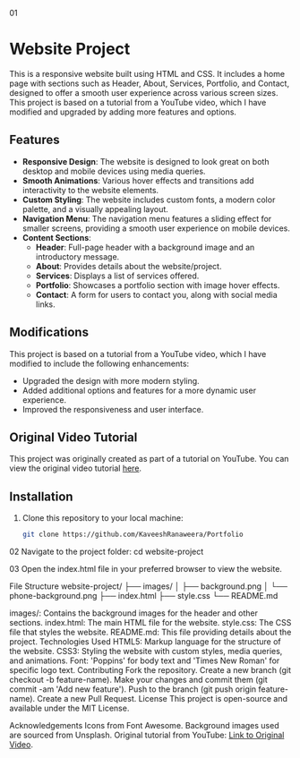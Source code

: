 01
# Website Project

This is a responsive website built using HTML and CSS. It includes a home page with sections such as Header, About, Services, Portfolio, and Contact, designed to offer a smooth user experience across various screen sizes. This project is based on a tutorial from a YouTube video, which I have modified and upgraded by adding more features and options.

## Features

- **Responsive Design**: The website is designed to look great on both desktop and mobile devices using media queries.
- **Smooth Animations**: Various hover effects and transitions add interactivity to the website elements.
- **Custom Styling**: The website includes custom fonts, a modern color palette, and a visually appealing layout.
- **Navigation Menu**: The navigation menu features a sliding effect for smaller screens, providing a smooth user experience on mobile devices.
- **Content Sections**:
  - **Header**: Full-page header with a background image and an introductory message.
  - **About**: Provides details about the website/project.
  - **Services**: Displays a list of services offered.
  - **Portfolio**: Showcases a portfolio section with image hover effects.
  - **Contact**: A form for users to contact you, along with social media links.

## Modifications

This project is based on a tutorial from a YouTube video, which I have modified to include the following enhancements:
- Upgraded the design with more modern styling.
- Added additional options and features for a more dynamic user experience.
- Improved the responsiveness and user interface.

## Original Video Tutorial

This project was originally created as part of a tutorial on YouTube. You can view the original video tutorial [here](https://youtu.be/0YFrGy_mzjY?si=f8nvs8wuKLySiTPN).

## Installation

1. Clone this repository to your local machine:
   ```bash
   git clone https://github.com/KaveeshRanaweera/Portfolio

02
Navigate to the project folder:
cd website-project

03
Open the index.html file in your preferred browser to view the website.


File Structure
website-project/
├── images/
│   ├── background.png
│   └── phone-background.png
├── index.html
├── style.css
└── README.md

images/: Contains the background images for the header and other sections.
index.html: The main HTML file for the website.
style.css: The CSS file that styles the website.
README.md: This file providing details about the project.
Technologies Used
HTML5: Markup language for the structure of the website.
CSS3: Styling the website with custom styles, media queries, and animations.
Font: 'Poppins' for body text and 'Times New Roman' for specific logo text.
Contributing
Fork the repository.
Create a new branch (git checkout -b feature-name).
Make your changes and commit them (git commit -am 'Add new feature').
Push to the branch (git push origin feature-name).
Create a new Pull Request.
License
This project is open-source and available under the MIT License.

Acknowledgements
Icons from Font Awesome.
Background images used are sourced from Unsplash.
Original tutorial from YouTube: [Link to Original Video](https://youtu.be/0YFrGy_mzjY?si=f8nvs8wuKLySiTPN).






